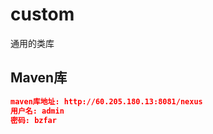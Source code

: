 # custom
通用的类库

## Maven库
```json
maven库地址: http://60.205.180.13:8081/nexus
用户名: admin
密码: bzfar
```

